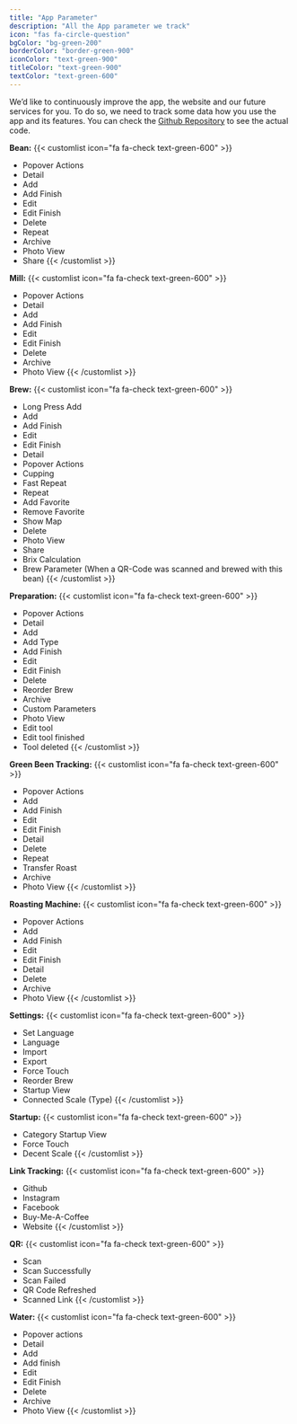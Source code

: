 ```yaml
---
title: "App Parameter"
description: "All the App parameter we track"
icon: "fas fa-circle-question"
bgColor: "bg-green-200"
borderColor: "border-green-900"
iconColor: "text-green-900"
titleColor: "text-green-900"
textColor: "text-green-600"
---
```


We’d like to continuously improve the app, the website and our future services for you. To do so, we need to track some data how you use the app and its features. You can check the [Github Repository](https://github.com/graphefruit/Beanconqueror/tree/develop/src/data/tracking) to see the actual code.

**Bean:**
{{< customlist icon="fa fa-check text-green-600" >}}
- Popover Actions
- Detail
- Add
- Add Finish
- Edit
- Edit Finish
- Delete
- Repeat
- Archive
- Photo View
- Share
{{< /customlist >}}

**Mill:**
{{< customlist icon="fa fa-check text-green-600" >}}
- Popover Actions
- Detail
- Add
- Add Finish
- Edit
- Edit Finish
- Delete
- Archive
- Photo View
{{< /customlist >}}

**Brew:**
{{< customlist icon="fa fa-check text-green-600" >}}
- Long Press Add
- Add
- Add Finish
- Edit
- Edit Finish
- Detail
- Popover Actions
- Cupping
- Fast Repeat
- Repeat
- Add Favorite
- Remove Favorite
- Show Map
- Delete
- Photo View
- Share
- Brix Calculation
- Brew Parameter (When a QR-Code was scanned and brewed with this bean)
{{< /customlist >}}

**Preparation:**
{{< customlist icon="fa fa-check text-green-600" >}}
- Popover Actions
- Detail
- Add
- Add Type
- Add Finish
- Edit
- Edit Finish
- Delete
- Reorder Brew
- Archive
- Custom Parameters
- Photo View
- Edit tool
- Edit tool finished
- Tool deleted
{{< /customlist >}}

**Green Been Tracking:**
{{< customlist icon="fa fa-check text-green-600" >}}
- Popover Actions
- Add
- Add Finish
- Edit
- Edit Finish
- Detail
- Delete
- Repeat
- Transfer Roast
- Archive
- Photo View
{{< /customlist >}}

**Roasting Machine:**
{{< customlist icon="fa fa-check text-green-600" >}}
- Popover Actions
- Add
- Add Finish
- Edit
- Edit Finish
- Detail
- Delete
- Archive
- Photo View
{{< /customlist >}}

**Settings:**
{{< customlist icon="fa fa-check text-green-600" >}}
- Set Language
- Language
- Import
- Export
- Force Touch
- Reorder Brew
- Startup View
- Connected Scale (Type)
{{< /customlist >}}

**Startup:**
{{< customlist icon="fa fa-check text-green-600" >}}
- Category Startup View
- Force Touch
- Decent Scale‍
{{< /customlist >}}

**Link Tracking:**
{{< customlist icon="fa fa-check text-green-600" >}}
- Github
- Instagram
- Facebook
- Buy-Me-A-Coffee
- Website
{{< /customlist >}}

**QR:**
{{< customlist icon="fa fa-check text-green-600" >}}
- Scan
- Scan Successfully
- Scan Failed
- QR Code Refreshed
- Scanned Link
{{< /customlist >}}

**Water:**
{{< customlist icon="fa fa-check text-green-600" >}}
- Popover actions
- Detail
- Add
- Add finish
- Edit
- Edit Finish
- Delete
- Archive
- Photo View
{{< /customlist >}}

